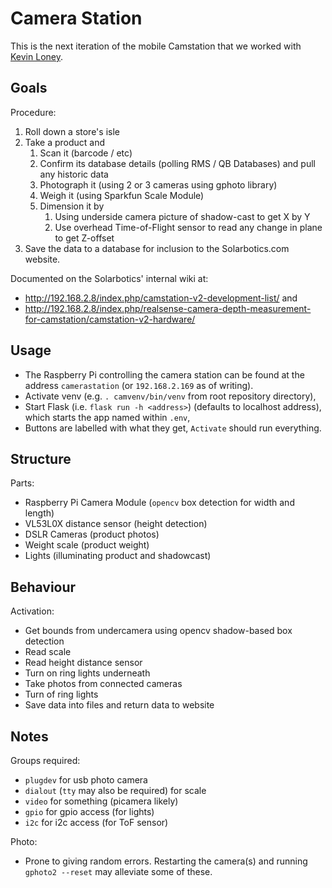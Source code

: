 # Camera Station

This is the next iteration of the mobile Camstation that we worked with [Kevin Loney](https://github.com/solarboticsltd/Internal-Tools/blob/master/cam_station/).

## Goals

Procedure:
 1. Roll down a store's isle
 2. Take a product and
	 1. Scan it (barcode / etc)
	 2. Confirm its database details (polling RMS / QB Databases) and pull any historic data
	 3. Photograph it (using 2 or 3 cameras using gphoto library)
	 4. Weigh it (using Sparkfun Scale Module)
	 5. Dimension it by
		1. Using underside camera picture of shadow-cast to get X by Y
		2. Use overhead Time-of-Flight sensor to read any change in plane to get Z-offset
 3. Save the data to a database for inclusion to the Solarbotics.com website.

Documented on the Solarbotics' internal wiki at:
 - http://192.168.2.8/index.php/camstation-v2-development-list/ and 
 - http://192.168.2.8/index.php/realsense-camera-depth-measurement-for-camstation/camstation-v2-hardware/

## Usage
 - The Raspberry Pi controlling the camera station
 can be found at the address `camerastation` (or `192.168.2.169` as of writing).
 - Activate venv (e.g. `. camvenv/bin/venv` from root repository directory),
 - Start Flask (i.e. `flask run -h <address>`) (defaults to localhost address),
 which starts the app named within `.env`,
 - Buttons are labelled with what they get, `Activate` should run everything.

## Structure

Parts:
 - Raspberry Pi Camera Module (`opencv` box detection for width and length)
 - VL53L0X distance sensor (height detection)
 - DSLR Cameras (product photos)
 - Weight scale (product weight)
 - Lights (illuminating product and shadowcast)

## Behaviour

Activation:
 - Get bounds from undercamera using opencv shadow-based box detection
 - Read scale
 - Read height distance sensor
 - Turn on ring lights underneath
 - Take photos from connected cameras
 - Turn of ring lights
 - Save data into files and return data to website

## Notes

Groups required:
 - `plugdev` for usb photo camera
 - `dialout` (`tty` may also be required) for scale
 - `video` for something (picamera likely)
 - `gpio` for gpio access (for lights)
 - `i2c` for i2c access (for ToF sensor)

Photo:
 - Prone to giving random errors.
   Restarting the camera(s) and running `gphoto2 --reset` 
   may alleviate some of these.
